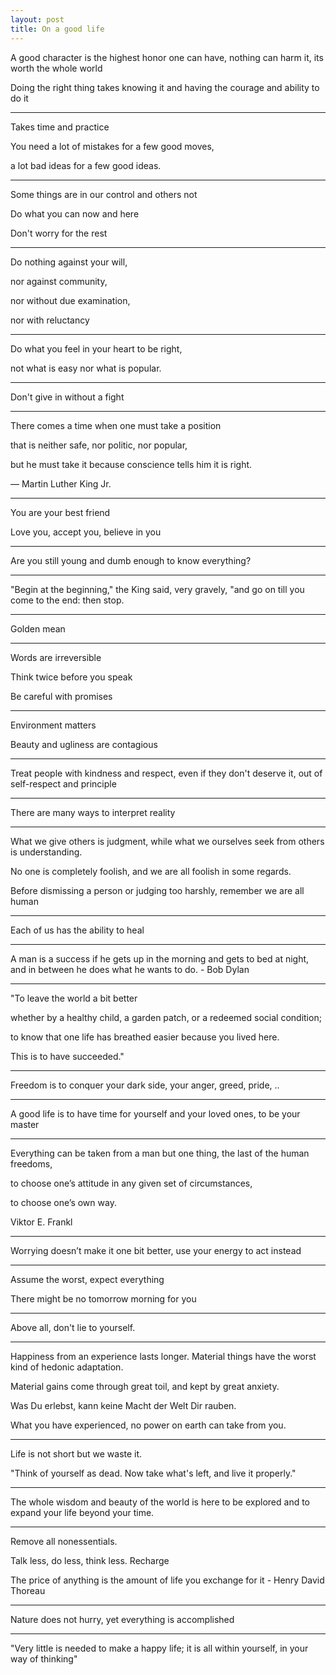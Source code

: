 ```yaml
---
layout: post
title: On a good life  
---
```




A good character is the highest honor one can have, nothing can harm it, its worth the whole world  

Doing the right thing takes knowing it and having the courage and ability to do it 

---

Takes time and practice 

You need a lot of mistakes for a few good moves, 

a lot bad ideas for a few good ideas. 

---

Some things are in our control and others not

Do what you can now and here 

Don't worry for the rest 

---

Do nothing against your will, 

nor against community, 

nor without due examination, 

nor with reluctancy 

---

Do what you feel in your heart to be right, 

not what is easy nor what is popular. 

---

Don't give in without a fight 

---

There comes a time when one must take a position 

that is neither safe, nor politic, nor popular, 

but he must take it because conscience tells him it is right.

― Martin Luther King Jr.


---
 
You are your best friend 

Love you, accept you, believe in you 

---


Are you still young and dumb enough to know everything?

---

"Begin at the beginning," the King said, very gravely, "and go on till you come to the end: then stop.

---

Golden mean

---

Words are irreversible

Think twice before you speak

Be careful with promises

---

Environment matters 

Beauty and ugliness are contagious 

---

Treat people with kindness and respect, even if they don't deserve it, out of self-respect and principle

---

There are many ways to interpret reality 

---


What we give others is judgment, while what we ourselves seek from others is understanding.

No one is completely foolish, and we are all foolish in some regards. 

Before dismissing a person or judging too harshly, remember we are all human

---

Each of us has the ability to heal 

---

A man is a success if he gets up in the morning and gets to bed at night, and in between he does what he wants to do. - Bob Dylan

---

"To leave the world a bit better  

whether by a healthy child, a garden patch, or a redeemed social condition; 

to know that one life has breathed easier because you lived here. 

This is to have succeeded."

---

Freedom is to conquer your dark side, your anger, greed, pride, ..

---

A good life is to have time for yourself and your loved ones, to be your master

---

Everything can be taken from a man but one thing, the last of the human freedoms, 

to choose one’s attitude in any given set of circumstances, 

to choose one’s own way.

Viktor E. Frankl

---

Worrying doesn’t make it one bit better, use your energy to act instead

---

Assume the worst, expect everything

There might be no tomorrow morning for you 

---

Above all, don't lie to yourself. 

---

Happiness from an experience lasts longer. Material things have the worst kind of hedonic adaptation. 

Material gains come through great toil, and kept by great anxiety. 

Was Du erlebst, kann keine Macht der Welt Dir rauben. 

What you have experienced, no power on earth can take from you.

---

Life is not short but we waste it. 

"Think of yourself as dead. Now take what's left, and live it properly."

---

The whole wisdom and beauty of the world is here to be explored and to expand your life beyond your time. 

---

Remove all nonessentials. 

Talk less, do less, think less. Recharge

The price of anything is the amount of life you exchange for it - Henry David Thoreau

---

Nature does not hurry, yet everything is accomplished

---

"Very little is needed to make a happy life; it is all within yourself, in your way of thinking"